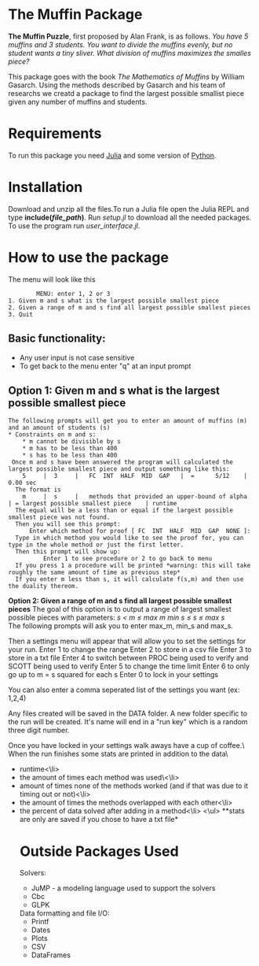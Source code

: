 # The Muffin Package
**The Muffin Puzzle**, first proposed by Alan Frank, is as follows.
*You have 5 muffins and 3 students. You want to divide the muffins evenly, but no student wants a tiny sliver. What division of muffins maximizes the smalles piece?*

This package goes with the book *The Mathematics of Muffins* by William Gasarch. Using the methods described by Gasarch and his team of researchs we creatd a package to find the largest possible smallist piece given any number of muffins and students.  


# Requirements
To run this package you need [Julia](https://julialang.org/downloads/) and some version of [Python](https://www.python.org/downloads/).

# Installation
Download and unzip all the files.To run a Julia file open the Julia REPL and type **include(*file_path*)**. Run *setup.jl* to download all the needed packages. To use the program run *user_interface.jl*.

# How to use the package
The menu will look like this

            MENU: enter 1, 2 or 3
    1. Given m and s what is the largest possible smallest piece
    2. Given a range of m and s find all largest possible smallest pieces
    3. Quit

## Basic functionality:

   * Any user input is not case sensitive
   * To get back to the menu enter "q" at an input prompt

## Option 1: Given m and s what is the largest possible smallest piece

    The following prompts will get you to enter an amount of muffins (m) and an amount of students (s)
    * Constraints on m and s: 
        * m cannot be divisible by s
        * m has to be less than 400
        * s has to be less than 400  
     Once m and s have been answered the program will calculated the largest possible smallest piece and output something like this: 
        5     |  3     |   FC  INT  HALF  MID  GAP   |  =      5/12    | 0.00 sec
      The format is 
        m     |  s     |   methods that provided an upper-bound of alpha   | = largest possible smallest piece    | runtime
      The equal will be a less than or equal if the largest possible smallest piece was not found. 
      Then you will see this prompt:
          Enter which method for proof [ FC  INT  HALF  MID  GAP  NONE ]: 
      Type in which method you would like to see the proof for, you can type in the whole method or just the first letter. 
      Then this prompt will show up:
              Enter 1 to see procedure or 2 to go back to menu          
      If you press 1 a procedure will be printed *warning: this will take roughly the same amount of time as previous step*   
      If you enter m less than s, it will calculate f(s,m) and then use the duality thereom. 
**Option 2: Given a range of m and s find all largest possible smallest pieces**
  The goal of this option is to output a range of largest smallest possible pieces with parameters:
                    *s < m $\le$ max m         min s $\le$ s $\le$ max s*    
  The following prompts will ask you to enter max_m, min_s and max_s. 
  
  Then a settings menu will appear that will allow you to set the settings for your run.
    Enter 1 to change the range
    Enter 2 to store in a csv file
    Enter 3 to store in a txt file
    Enter 4 to switch between PROC being used to verify and SCOTT being used to verify
    Enter 5 to change the time limit
    Enter 6 to only go up to m = s squared for each s
  Enter 0 to lock in your settings
  
  You can also enter a comma seperated list of the settings you want (ex: 1,2,4)
 
  Any files created will be saved in the DATA folder.
  A new folder specific to the run will be created. It's name will end in a "run key" which is a random three digit number. 
  
  Once you have locked in your settings walk aways have a cup of coffee.\\
  When the run finishes some stats are printed in addition to the data\\
  <ul>
    <li>runtime<\li>
    <li>the amount of times each method was used\<\li>
    <li>amount of times none of the methods worked (and if that was due to it timing out or not)<\li>
    <li>the amount of times the methods overlapped with each other<\li>
    <li>the percent of data solved after adding in a method<\li>
  <\ul>
 **stats are only are saved if you chose to have a txt file*
    
# Outside Packages Used
Solvers:
<ul>
  <li> JuMP - a modeling language used to support the solvers</li>
  <li>Cbc</li>
  <li>GLPK</li>
</ul>
Data formatting and file I/O: 
<ul>
  <li>Printf</li>
  <li>Dates</li> 
  <li>Plots</li>
  <li>CSV</li>
  <li>DataFrames</li>
 </ul>
